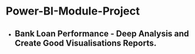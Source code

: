 # Power-BI-Module-Project
 - ## Bank Loan Performance - Deep Analysis and Create Good Visualisations Reports.
